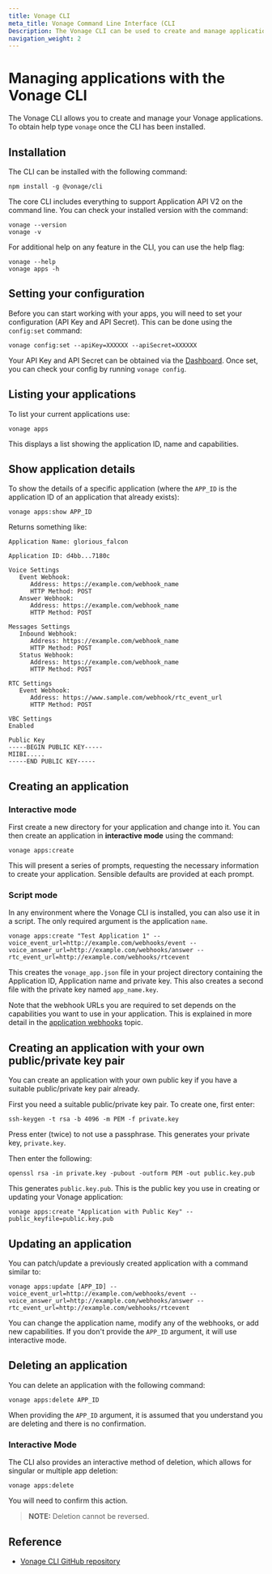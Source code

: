 ```yaml
---
title: Vonage CLI
meta_title: Vonage Command Line Interface (CLI
Description: The Vonage CLI can be used to create and manage applications.
navigation_weight: 2
---
```


# Managing applications with the Vonage CLI

The Vonage CLI allows you to create and manage your Vonage applications. To obtain help type `vonage` once the CLI has been installed.

## Installation

The  CLI can be installed with the following command:

```shell
npm install -g @vonage/cli
```

The core CLI includes everything to support Application API V2 on the command line. You can check your installed version with the command:

```shell
vonage --version
vonage -v
```

For additional help on any feature in the CLI, you can use the help flag:

```shell
vonage --help
vonage apps -h
```

## Setting your configuration

Before you can start working with your apps, you will need to set your configuration (API Key and API Secret). This can be done using the `config:set` command:

```shell
vonage config:set --apiKey=XXXXXX --apiSecret=XXXXXX
```

Your API Key and API Secret can be obtained via the [Dashboard](https://dashboard.nexmo.com). Once set, you can check your config by running `vonage config`.

## Listing your applications

To list your current applications use:

```shell
vonage apps
```

This displays a list showing the application ID, name and capabilities.

## Show application details

To show the details of a specific application (where the `APP_ID` is the application  ID of an application that already exists):

```shell
vonage apps:show APP_ID
```

Returns something like:

```shell
Application Name: glorious_falcon

Application ID: d4bb...7180c

Voice Settings
   Event Webhook:
      Address: https://example.com/webhook_name
      HTTP Method: POST
   Answer Webhook:
      Address: https://example.com/webhook_name
      HTTP Method: POST

Messages Settings
   Inbound Webhook:
      Address: https://example.com/webhook_name
      HTTP Method: POST
   Status Webhook:
      Address: https://example.com/webhook_name
      HTTP Method: POST

RTC Settings
   Event Webhook:
      Address: https://www.sample.com/webhook/rtc_event_url
      HTTP Method: POST

VBC Settings
Enabled

Public Key
-----BEGIN PUBLIC KEY-----
MIIBI.....
-----END PUBLIC KEY-----
```

## Creating an application

### Interactive mode

First create a new directory for your application and change into it. You can then create an application in **interactive mode** using the command:

```shell
vonage apps:create
```

This will present a series of prompts, requesting the necessary information to create your application. Sensible defaults are provided at each prompt.

### Script mode

In any environment where the Vonage CLI is installed, you can also use it in a script.  The only required argument is the application `name`.


```shell
vonage apps:create "Test Application 1" --voice_event_url=http://example.com/webhooks/event --voice_answer_url=http://example.com/webhooks/answer --rtc_event_url=http://example.com/webhooks/rtcevent
```

This creates the `vonage_app.json` file in your project directory containing the Application ID, Application name and private key. This also creates a second file with the private key named `app_name.key`.

Note that the webhook URLs you are required to set depends on the capabilities you want to use in your application. This is explained in more detail in the [application webhooks](/application/overview#webhooks) topic.

## Creating an application with your own public/private key pair

You can create an application with your own public key if you have a suitable public/private key pair already.

First you need a suitable public/private key pair. To create one, first enter:

```shell
ssh-keygen -t rsa -b 4096 -m PEM -f private.key
```

Press enter (twice) to not use a passphrase. This generates your private key, `private.key`.

Then enter the following:

```shell
openssl rsa -in private.key -pubout -outform PEM -out public.key.pub
```

This generates `public.key.pub`. This is the public key you use in creating or updating your Vonage application:

```shell
vonage apps:create "Application with Public Key" --public_keyfile=public.key.pub
```

## Updating an application

You can patch/update a previously created application with a command similar to:

```shell
vonage apps:update [APP_ID] --voice_event_url=http://example.com/webhooks/event --voice_answer_url=http://example.com/webhooks/answer --rtc_event_url=http://example.com/webhooks/rtcevent
```

You can change the application name, modify any of the webhooks, or add new capabilities. If you don't provide the `APP_ID` argument, it will use interactive mode.

## Deleting an application

You can delete an application with the following command:

```shell
vonage apps:delete APP_ID
```

When providing the `APP_ID` argument, it is assumed that you understand you are deleting and there is no confirmation.

### Interactive Mode

The CLI also provides an interactive method of deletion, which allows for singular or multiple app deletion:

```shell
vonage apps:delete
```
You will need to confirm this action.

> **NOTE:** Deletion cannot be reversed.

## Reference

* [Vonage CLI GitHub repository](https://github.com/vonage/vonage-cli)
